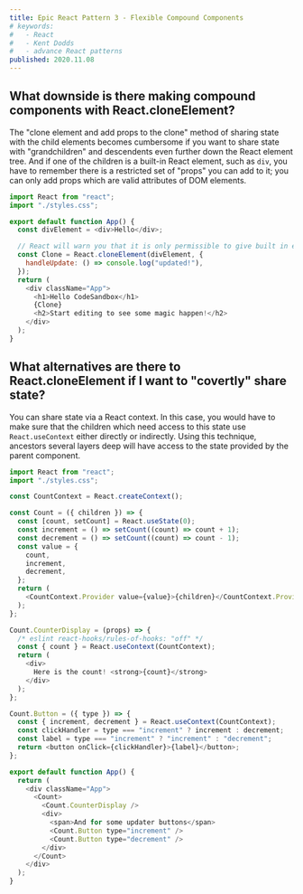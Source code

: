 ```yaml
---
title: Epic React Pattern 3 - Flexible Compound Components
# keywords:
#   - React
#   - Kent Dodds
#   - advance React patterns
published: 2020.11.08
---
```


## What downside is there making compound components with React.cloneElement?

The "clone element and add props to the clone" method of sharing state with the child elements becomes cumbersome if you want to share state with "grandchildren" and descendents even further down the React element tree. And if one of the children is a built-in React element, such as `div`, you have to remember there is a restricted set of "props" you can add to it; you can only add props which are valid attributes of DOM elements.

```javascript
import React from "react";
import "./styles.css";

export default function App() {
  const divElement = <div>Hello</div>;

  // React will warn you that it is only permissible to give built in elements such as a div valid HTML attributes
  const Clone = React.cloneElement(divElement, {
    handleUpdate: () => console.log("updated!"),
  });
  return (
    <div className="App">
      <h1>Hello CodeSandbox</h1>
      {Clone}
      <h2>Start editing to see some magic happen!</h2>
    </div>
  );
}
```

## What alternatives are there to React.cloneElement if I want to "covertly" share state?

You can share state via a React context. In this case, you would have to make sure that the children which need access to this state use `React.useContext` either directly or indirectly. Using this technique, ancestors several layers deep will have access to the state provided by the parent component.

```javascript
import React from "react";
import "./styles.css";

const CountContext = React.createContext();

const Count = ({ children }) => {
  const [count, setCount] = React.useState(0);
  const increment = () => setCount((count) => count + 1);
  const decrement = () => setCount((count) => count - 1);
  const value = {
    count,
    increment,
    decrement,
  };
  return (
    <CountContext.Provider value={value}>{children}</CountContext.Provider>
  );
};

Count.CounterDisplay = (props) => {
  /* eslint react-hooks/rules-of-hooks: "off" */
  const { count } = React.useContext(CountContext);
  return (
    <div>
      Here is the count! <strong>{count}</strong>
    </div>
  );
};

Count.Button = ({ type }) => {
  const { increment, decrement } = React.useContext(CountContext);
  const clickHandler = type === "increment" ? increment : decrement;
  const label = type === "increment" ? "increment" : "decrement";
  return <button onClick={clickHandler}>{label}</button>;
};

export default function App() {
  return (
    <div className="App">
      <Count>
        <Count.CounterDisplay />
        <div>
          <span>And for some updater buttons</span>
          <Count.Button type="increment" />
          <Count.Button type="decrement" />
        </div>
      </Count>
    </div>
  );
}
```
